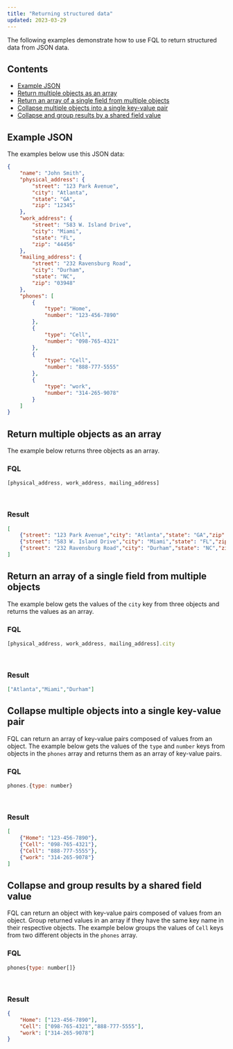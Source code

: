 ```yaml
---
title: "Returning structured data"
updated: 2023-03-29
---
```


The following examples demonstrate how to use FQL to return structured data from JSON data.

## Contents

* [Example JSON](#example-json)
* [Return multiple objects as an array](#return-multiple-objects-as-an-array)
* [Return an array of a single field from multiple objects](#return-an-array-of-a-single-field-from-multiple-objects)
* [Collapse multiple objects into a single key-value pair](#collapse-multiple-objects-into-a-single-key-value-pair)
* [Collapse and group results by a shared field value](#collapse-and-group-results-by-a-shared-field-value)

## Example JSON

The examples below use this JSON data:

``` json
{
    "name": "John Smith",
    "physical_address": {
        "street": "123 Park Avenue",
        "city": "Atlanta",
        "state": "GA",
        "zip": "12345"
    },
    "work_address": {
        "street": "583 W. Island Drive",
        "city": "Miami",
        "state": "FL",
        "zip": "44456"
    },
    "mailing_address": {
        "street": "232 Ravensburg Road",
        "city": "Durham",
        "state": "NC",
        "zip": "03948"
    },
    "phones": [
        {
            "type": "Home",
            "number": "123-456-7890"
        },
        {
            "type": "Cell",
            "number": "098-765-4321"
        },
        {
            "type": "Cell",
            "number": "888-777-5555"
        },
        {
            "type": "work",
            "number": "314-265-9078"
        }
    ]
}
```

## Return multiple objects as an array

The example below returns three objects as an array.

### FQL

``` javascript
[physical_address, work_address, mailing_address]
```

<br/>

### Result

``` json
[
    {"street": "123 Park Avenue","city": "Atlanta","state": "GA","zip": "12345"},
    {"street": "583 W. Island Drive","city": "Miami","state": "FL","zip": "44456" },
    {"street": "232 Ravensburg Road","city": "Durham","state": "NC","zip": "03948"}
]
```

## Return an array of a single field from multiple objects

The example below gets the values of the `city` key from three objects and returns the values as an array.

### FQL

``` javascript
[physical_address, work_address, mailing_address].city
```

<br/>

### Result

``` json
["Atlanta","Miami","Durham"]
```

## Collapse multiple objects into a single key-value pair

FQL can return an array of key-value pairs composed of values from an object. The example below gets the values of the `type` and `number` keys from objects in the `phones` array and returns them as an array of key-value pairs.

### FQL

``` javascript
phones.{type: number}
```

<br/>

### Result

``` json
[
    {"Home": "123-456-7890"},
    {"Cell": "098-765-4321"},
    {"Cell": "888-777-5555"},
    {"work": "314-265-9078"}
]
```

## Collapse and group results by a shared field value

FQL can return an object with key-value pairs composed of values from an object. Group returned values in an array if they have the same key name in their respective objects. The example below groups the values of `Cell` keys from two different objects in the `phones` array.

### FQL

``` javascript
phones{type: number[]}
```

<br/>

### Result

``` json
{
    "Home": ["123-456-7890"],
    "Cell": ["098-765-4321","888-777-5555"],
    "work": ["314-265-9078"]
}
```
